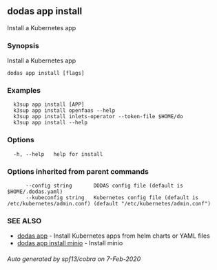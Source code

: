 ## dodas app install

Install a Kubernetes app

### Synopsis

Install a Kubernetes app

```
dodas app install [flags]
```

### Examples

```
  k3sup app install [APP]
  k3sup app install openfaas --help
  k3sup app install inlets-operator --token-file $HOME/do
  k3sup app install --help
```

### Options

```
  -h, --help   help for install
```

### Options inherited from parent commands

```
      --config string       DODAS config file (default is $HOME/.dodas.yaml)
      --kubeconfig string   Kubernetes config file (default is /etc/kubernetes/admin.conf) (default "/etc/kubernetes/admin.conf")
```

### SEE ALSO

* [dodas app](dodas_app.md)	 - Install Kubernetes apps from helm charts or YAML files
* [dodas app install minio](dodas_app_install_minio.md)	 - Install minio

###### Auto generated by spf13/cobra on 7-Feb-2020
